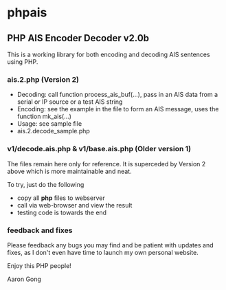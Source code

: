 phpais
======

PHP AIS Encoder Decoder v2.0b
-----------------------------

This is a working library for both encoding and decoding AIS sentences using PHP.

### ais.2.php (Version 2)
+ Decoding: call function process_ais_buf(...), pass in an AIS data from a serial or IP source or a test AIS string
+ Encoding: see the example in the file to form an AIS message, uses the function mk_ais(...)
+ Usage: see sample file
 + ais.2.decode_sample.php

### v1/decode.ais.php & v1/base.ais.php (Older version 1)

The files remain here only for reference. It is superceded by Version 2 above which is more maintainable and neat.

To try, just do the following
+ copy all **php** files to webserver
+ call via web-browser and view the result
+ testing code is towards the end

### feedback and fixes

Please feedback any bugs you may find and be patient with updates and fixes, as I don't even have time to launch my own personal website.

Enjoy this PHP people!



Aaron Gong

